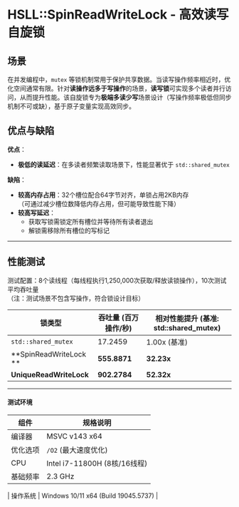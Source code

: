 # HSLL::SpinReadWriteLock - 高效读写自旋锁

## 场景  
在并发编程中，`mutex` 等锁机制常用于保护共享数据。当读写操作频率相近时，优化空间通常有限。针对**读操作远多于写操作**的场景，**读写锁**可实现多个读者并行访问，从而提升性能。该自旋锁专为**极端多读少写**场景设计（写操作频率极低但同步机制不可或缺），基于原子变量实现高效同步。

## 优点与缺陷  
**优点**：  
- **极低的读延迟**：在多读者频繁读取场景下，性能显著优于 `std::shared_mutex`  

**缺陷**：  
- **较高内存占用**：32个槽位配合64字节对齐，单锁占用2KB内存  
  （可通过减少槽位数降低内存占用，但可能导致性能下降）  
- **较高写延迟**：  
  - 获取写锁需锁定所有槽位并等待所有读者退出  
  - 解锁需移除所有槽位的写标记  
---

## 性能测试  
测试配置：8个读线程（每线程执行1,250,000次获取/释放读锁操作），10次测试平均吞吐量  
（注：测试场景不包含写操作，符合锁设计目标）  

| 锁类型               | 吞吐量 (百万操作/秒) | 相对性能提升 (基准: std::shared_mutex) |  
|----------------------|---------------------|----------------------------------------|  
| `std::shared_mutex`  | 17.2459            | 1.00x (基准)                          |  
| **SpinReadWriteLock ** | **555.8871**       | **32.23x**                            |                                
| **UniqueReadWriteLock** | **902.2784**       | **52.32x**                            |  
---

#### 测试环境  
| 组件         | 规格说明                         |  
|--------------|----------------------------------|  
| 编译器       | MSVC v143 x64                    |  
| 优化选项     | `/O2` (最大速度优化)             |  
| CPU          | Intel i7-11800H (8核/16线程)     |  
| 基础频率     | 2.3 GHz                          |  

| 操作系统     | Windows 10/11 x64 (Build 19045.5737) |  


